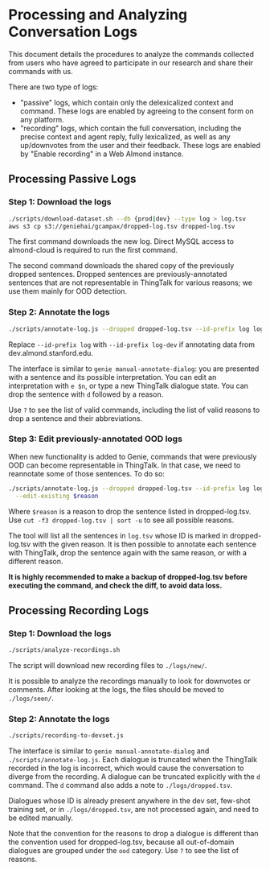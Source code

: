 # Processing and Analyzing Conversation Logs

This document details the procedures to analyze the commands
collected from users who have agreed to participate in our
research and share their commands with us.

There are two type of logs:
- "passive" logs, which contain only the delexicalized context and
  command. These logs are enabled by agreeing to the consent form
  on any platform.
- "recording" logs, which contain the full conversation, including
  the precise context and agent reply, fully lexicalized, as well
  as any up/downvotes from the user and their feedback. These logs
  are enabled by "Enable recording" in a Web Almond instance.

## Processing Passive Logs

### Step 1: Download the logs

```bash
./scripts/download-dataset.sh --db {prod|dev} --type log > log.tsv
aws s3 cp s3://geniehai/gcampax/dropped-log.tsv dropped-log.tsv
```

The first command downloads the new log. Direct MySQL access to
almond-cloud is required to run the first command.

The second command downloads the shared copy of the previously dropped sentences.
Dropped sentences are previously-annotated sentences that are not representable in ThingTalk
for various reasons; we use them mainly for OOD detection.

### Step 2: Annotate the logs

```bash
./scripts/annotate-log.js --dropped dropped-log.tsv --id-prefix log log.tsv
```

Replace `--id-prefix log` with `--id-prefix log-dev` if annotating data
from dev.almond.stanford.edu.

The interface is similar to `genie manual-annotate-dialog`: you are presented
with a sentence and its possible interpretation. You can edit an interpretation
with `e $n`, or type a new ThingTalk dialogue state. You can drop the sentence
with `d` followed by a reason.

Use `?` to see the list of valid commands, including the list of valid reasons
to drop a sentence and their abbreviations.

### Step 3: Edit previously-annotated OOD logs

When new functionality is added to Genie, commands that were previously OOD
can become representable in ThingTalk. In that case, we need to reannotate
some of those sentences. To do so:

```bash
./scripts/annotate-log.js --dropped dropped-log.tsv --id-prefix log log.tsv \
  --edit-existing $reason
```

Where `$reason` is a reason to drop the sentence listed in dropped-log.tsv.
Use `cut -f3 dropped-log.tsv | sort -u` to see all possible reasons.

The tool will list all the sentences in `log.tsv` whose ID is marked in dropped-log.tsv
with the given reason. It is then possible to annotate each sentence with
ThingTalk, drop the sentence again with the same reason, or with a different
reason.

**It is highly recommended to make a backup of dropped-log.tsv before executing the command, and check the diff, to avoid data loss.**

## Processing Recording Logs

### Step 1: Download the logs

```bash
./scripts/analyze-recordings.sh
```

The script will download new recording files to `./logs/new/`.

It is possible to analyze the recordings manually to look for downvotes
or comments. After looking at the logs, the files should be moved to `./logs/seen/`.

### Step 2: Annotate the logs

```bash
./scripts/recording-to-devset.js
```

The interface is similar to `genie manual-annotate-dialog` and `./scripts/annotate-log.js`.
Each dialogue is truncated when the ThingTalk recorded in the log is incorrect,
which would cause the conversation to diverge from the recording.
A dialogue can be truncated explicitly with the `d` command.
The `d` command also adds a note to `./logs/dropped.tsv`.

Dialogues whose ID is already present anywhere in the dev set, few-shot
training set, or in `./logs/dropped.tsv`, are not processed again, and
need to be edited manually.

Note that the convention for the reasons to drop a dialogue is different than the
convention used for dropped-log.tsv, because all out-of-domain dialogues
are grouped under the `ood` category. Use `?` to see the list of reasons.
